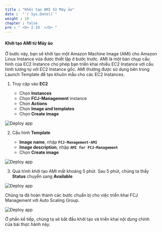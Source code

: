 ```yaml
---
title : "Khởi tạo AMI từ Máy ảo"
date :  "`r Sys.Date()`" 
weight : 10
chapter : false
pre : " <b> 2.10  </b> "
---
```


#### Khởi tạo AMI từ Máy ảo

Ở bước này, bạn sẽ khởi tạo một Amazon Machine Image (AMI) cho Amazon Linux Instance vừa được thiết lập ở bước trước. AMI là một bản chụp cấu hình của EC2 Instance cho phép bạn triển khai nhiều EC2 Instance với cấu hình tương tự với EC2 Instance gốc. AMI thường được sử dụng bên trong Launch Template để tạo khuôn mẫu cho các EC2 Instances.

1. Truy cập vào **EC2**

   - Chọn **Instances**
   - Chọn **FCJ-Management** instance
   - Chọn **Actions**
   - Chọn **Image and templates**
   - Chọn **Create image**

![Deploy app](/images/12/0001.png?featherlight=false&width=90pc)

2. Cấu hình **Template**

   - **Image name**, nhập **```FCJ-Management-AMI```**
   - **Image description**, nhập **```AMI for FCJ-Management```**
   - Chọn **Create image**

![Deploy app](/images/12/0002.png?featherlight=false&width=90pc)

3.  Quá trình khởi tạo AMI mất khoảng 5 phút. Sau 5 phút, chúng ta thấy **Status** chuyển sang **Available**

![Deploy app](/images/12/0003.png?featherlight=false&width=90pc)

Chúng ta đã hoàn thành các bước chuẩn bị cho việc triển khai FCJ Management với Auto Scaling Group.

![Deploy app](/images/12/0004.png?featherlight=false&width=90pc)

Ở phần kế tiếp, chúng ta sẽ bắt đầu khởi tạo và triển khai nội dung chính của bài thực hành này.